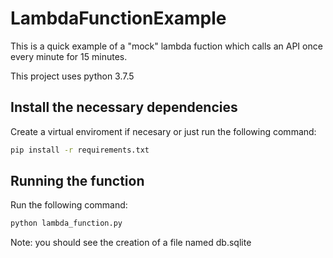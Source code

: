 # LambdaFunctionExample
 
This is a quick example of a "mock" lambda fuction which calls an API once every minute for 15 minutes.

This project uses python 3.7.5

## Install the necessary dependencies

Create a virtual enviroment if necesary or just run the following command:

```bash
pip install -r requirements.txt
```

## Running the function

Run the following command:

```bash
python lambda_function.py
```

Note: you should see the creation of a file named db.sqlite